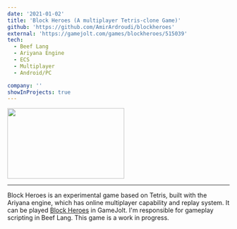 ```yaml
---
date: '2021-01-02'
title: 'Block Heroes (A multiplayer Tetris-clone Game)'
github: 'https://github.com/AmirArdroudi/blockheroes'
external: 'https://gamejolt.com/games/blockheroes/515039'
tech:
  - Beef Lang
  - Ariyana Engine
  - ECS
  - Multiplayer
  - Android/PC

company: ''
showInProjects: true
---
```


<img src="/images/bhp.jpg" width="265" height="160"></img>

---

Block Heroes is an experimental game based on Tetris, built with the Ariyana engine, which has online multiplayer capability and replay system. It can be played [Block Heroes](https://gamejolt.com/games/blockheroes/515039) in GameJolt. I'm responsible for gameplay scripting in Beef Lang.
This game is a work in progress.